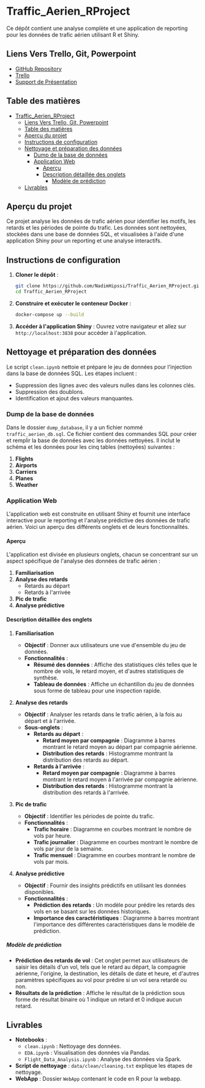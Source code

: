 # Traffic_Aerien_RProject

Ce dépôt contient une analyse complète et une application de reporting pour les données de trafic aérien utilisant R et Shiny.

## Liens Vers Trello, Git, Powerpoint

- [GitHub Repository](https://github.com/NadimHipssi/Traffic_Aerien_RProject)
- [Trello](https://trello.com/invite/b/3EqL5UvW/ATTIee36219c9e8bd9f7ce9ee86b7f58bba8EDA39755/traffic-aerien)
- [Support de Présentation](https://view.genially.com/652511638718a5001161f794/guide-traffic-aerien)

## Table des matières
- [Traffic\_Aerien\_RProject](#traffic_aerien_rproject)
  - [Liens Vers Trello, Git, Powerpoint](#liens-vers-trello-git-powerpoint)
  - [Table des matières](#table-des-matières)
  - [Aperçu du projet](#aperçu-du-projet)
  - [Instructions de configuration](#instructions-de-configuration)
  - [Nettoyage et préparation des données](#nettoyage-et-préparation-des-données)
    - [Dump de la base de données](#dump-de-la-base-de-données)
    - [Application Web](#application-web)
      - [Aperçu](#aperçu)
      - [Description détaillée des onglets](#description-détaillée-des-onglets)
        - [Modèle de prédiction](#modèle-de-prédiction)
  - [Livrables](#livrables)

## Aperçu du projet

Ce projet analyse les données de trafic aérien pour identifier les motifs, les retards et les périodes de pointe du trafic. Les données sont nettoyées, stockées dans une base de données SQL, et visualisées à l'aide d'une application Shiny pour un reporting et une analyse interactifs.

## Instructions de configuration

1. **Cloner le dépôt** :
    ```sh
    git clone https://github.com/NadimHipssi/Traffic_Aerien_RProject.git
    cd Traffic_Aerien_RProject
    ```

2. **Construire et exécuter le conteneur Docker** :
    ```sh
    docker-compose up --build
    ```

3. **Accéder à l'application Shiny** :
    Ouvrez votre navigateur et allez sur `http://localhost:3838` pour accéder à l'application.

## Nettoyage et préparation des données

Le script `clean.ipynb` nettoie et prépare le jeu de données pour l'injection dans la base de données SQL. Les étapes incluent :
- Suppression des lignes avec des valeurs nulles dans les colonnes clés.
- Suppression des doublons.
- Identification et ajout des valeurs manquantes.

### Dump de la base de données

Dans le dossier `dump_database`, il y a un fichier nommé `traffic_aerien_db.sql`. Ce fichier contient des commandes SQL pour créer et remplir la base de données avec les données nettoyées. Il inclut le schéma et les données pour les cinq tables (nettoyées) suivantes :

1. **Flights**
2. **Airports**
3. **Carriers**
4. **Planes**
5. **Weather**

### Application Web

L'application web est construite en utilisant Shiny et fournit une interface interactive pour le reporting et l'analyse prédictive des données de trafic aérien. Voici un aperçu des différents onglets et de leurs fonctionnalités.

#### Aperçu

L'application est divisée en plusieurs onglets, chacun se concentrant sur un aspect spécifique de l'analyse des données de trafic aérien :

1. **Familiarisation**
2. **Analyse des retards**
   - Retards au départ
   - Retards à l'arrivée
3. **Pic de trafic**
4. **Analyse prédictive**

#### Description détaillée des onglets

1. **Familiarisation**

    - **Objectif** : Donner aux utilisateurs une vue d'ensemble du jeu de données.
    - **Fonctionnalités** :
        - **Résumé des données** : Affiche des statistiques clés telles que le nombre de vols, le retard moyen, et d'autres statistiques de synthèse.
        - **Tableau de données** : Affiche un échantillon du jeu de données sous forme de tableau pour une inspection rapide.

2. **Analyse des retards**

    - **Objectif** : Analyser les retards dans le trafic aérien, à la fois au départ et à l'arrivée.
    - **Sous-onglets** :
        - **Retards au départ** :
            - **Retard moyen par compagnie** : Diagramme à barres montrant le retard moyen au départ par compagnie aérienne.
            - **Distribution des retards** : Histogramme montrant la distribution des retards au départ.
        - **Retards à l'arrivée** :
            - **Retard moyen par compagnie** : Diagramme à barres montrant le retard moyen à l'arrivée par compagnie aérienne.
            - **Distribution des retards** : Histogramme montrant la distribution des retards à l'arrivée.

3. **Pic de trafic**

    - **Objectif** : Identifier les périodes de pointe du trafic.
    - **Fonctionnalités** :
        - **Trafic horaire** : Diagramme en courbes montrant le nombre de vols par heure.
        - **Trafic journalier** : Diagramme en courbes montrant le nombre de vols par jour de la semaine.
        - **Trafic mensuel** : Diagramme en courbes montrant le nombre de vols par mois.

4. **Analyse prédictive**

    - **Objectif** : Fournir des insights prédictifs en utilisant les données disponibles.
    - **Fonctionnalités** :
        - **Prédiction des retards** : Un modèle pour prédire les retards des vols en se basant sur les données historiques.
        - **Importance des caractéristiques** : Diagramme à barres montrant l'importance des différentes caractéristiques dans le modèle de prédiction.

##### Modèle de prédiction

- **Prédiction des retards de vol** : Cet onglet permet aux utilisateurs de saisir les détails d'un vol, tels que le retard au départ, la compagnie aérienne, l'origine, la destination, les détails de date et heure, et d'autres paramètres spécifiques au vol pour prédire si un vol sera retardé ou non.
- **Résultats de la prédiction** : Affiche le résultat de la prédiction sous forme de résultat binaire où 1 indique un retard et 0 indique aucun retard.

## Livrables

- **Notebooks** :
  - `clean.ipynb` : Nettoyage des données.
  - `EDA.ipynb` : Visualisation des données via Pandas.
  - `Flight_Data_Analysis.ipynb` : Analyse des données via Spark.
- **Script de nettoyage** : `data/clean/cleaning.txt` explique les étapes de nettoyage.
- **WebApp** : Dossier `WebApp` contenant le code en R pour la webapp.
